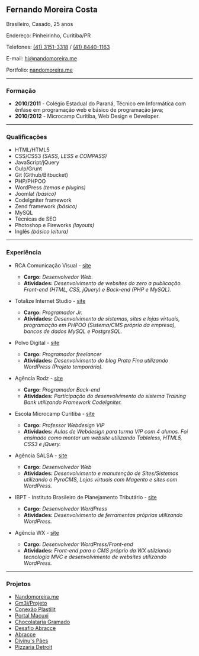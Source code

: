 ## **Fernando Moreira Costa**

Brasileiro, Casado, 25 anos

Endereço: Pinheirinho, Curitiba/PR

Telefones: [(41) 3151-3318](tel:4131513318) / [(41) 8440-1163](tel:4184401163)

E-mail: [hi@nandomoreira.me](mailto:hi@nandomoreira.me)

Portfolio: [nandomoreira.me](http://nandomoreira.me/)

---

### Formação

* **2010/2011** - Colégio Estadual do Paraná, Técnico em Informática com ênfase em programação web e básico de programação java;
* **2010/2012** - Microcamp Curitiba, Web Design e Developer.

---

### Qualificações

* HTML/HTML5
* CSS/CSS3 *(SASS, LESS e COMPASS)*
* JavaScript/jQuery
* Gulp/Grunt
* Git (Github/Bitbucket)
* PHP/PHPOO
* WordPress *(temas e plugins)*
* Joomla! *(básico)*
* CodeIgniter framework
* Zend framework *(básico)*
* MySQL
* Técnicas de SEO
* Photoshop e Fireworks *(layouts)*
* Inglês *(básico leitura)*

---

### Experiência

* RCA Comunicação Visual - [site](http://www.cgdw.com.br/)
   * **Cargo:** *Desenvolvedor Web.*
   * **Atividades:** *Desenvolvimento de websites do zero a publicação. Front-end (HTML, CSS, jQuery) e Back-end (PHP e MySQL).*

* Totalize Internet Studio - [site](http://www.totalize.com.br/)
    * **Cargo:** *Programador Jr.*
    * **Atividades:** *Desenvolvimento de sistemas, sites e lojas virtuais, programação em PHPOO (Sistema/CMS próprio da empresa), bancos de dados MySQL e PostgreSQL.*

* Polvo Digital - [site](http://www.polvo.com.br/)
    * **Cargo:** *Programador freelancer*
    * **Atividades:** *Desenvolvimento do blog Prata Fina utilizando WordPress (Projeto temporário).*

* Agência Rodz - [site](http://www.rodz.com.br/)
    * **Cargo:** *Programador Back-end*
    * **Atividades:** *Participação do desenvolvimento do sistema Training Bank utilizando Framework CodeIgniter.*

* Escola Microcamp Curitiba - [site](http://www.microcampcuritiba.com.br/)
    * **Cargo:** *Professor Webdesign VIP*
    * **Atividades:** *Aulas de Webdesign para turma VIP com 4 alunos. Foi ensinado como montar um website utilizando Tableless, HTML5, CSS3 e jQuery.*

* Agência SALSA - [site](http://salsa.ag/)
    * **Cargo:** *Desenvolvedor Web*
    * **Atividades:** *Desenvolvimento e manutenção de Sites/Sistemas utilizando o PyroCMS, Lojas virtuais com Magento e sites com WordPress.*

* IBPT - Instituto Brasileiro de Planejamento Tributário - [site](http://www.ibpt.org.br/)
    * **Cargo:** *Desenvolvedor WordPress*
    * **Atividades:** *Desenvolvimento de ferramentas próprias utilizando WordPress.*

* Agência WX - [site](http://agenciawx.com.br/)
    * **Cargo:** *Desenvolvedor WordPress/Front-end*
    * **Atividades:** *Front-end para o CMS próprio da WX utilziando tecnologia MVC e desenvolvimento de websites utilizando WordPress.*

---

### Projetos

* [Nandomoreira.me](http://nandomoreira.me/)
* [Gm3i/Projeto](http://gm3i.com.br/)
* [Conexão Plastilit](http://www.conexaoplastilit.com.br/)
* [Portal Macuxi](http://www.macuxi.com/)
* [Chocolataria Gramado](http://www.chocolatariagramadoctba.com.br/)
* [Desafio Abracce](http://desafio.abracce.org.br/)
* [Abracce](http://www.abracce.org.br/)
* [Divinu's Pães](http://www.divinuspaes.com.br/)
* [Pizzaria Detroit](http://www.pizzariadetroit.com.br/)
